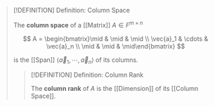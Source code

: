 >[!DEFINITION] Definition: Column Space
>
>The **column space** of a [[Matrix]] $A \in F^{m \times n}$
>
>$$
>A = \begin{bmatrix}\mid & \mid & \mid \\ \vec{a}_1 & \cdots & \vec{a}_n \\ \mid & \mid & \mid\end{bmatrix}
>$$
>
>is the [[Span]] $\langle \vec{a}_1, \cdots, \vec{a}_n \rangle$ of its columns.
>
>>[!DEFINITION] Definition: Column Rank
>>
>>The **column rank** of $A$ is the [[Dimension]] of its [[Column Space]].
>>
>